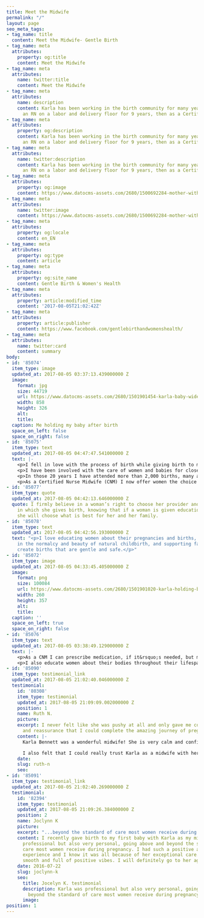 ```yaml
---
title: Meet the Midwife
permalink: "/"
layout: page
seo_meta_tags:
- tag_name: title
  content: Meet the Midwife- Gentle Birth
- tag_name: meta
  attributes:
    property: og:title
    content: Meet the Midwife
- tag_name: meta
  attributes:
    name: twitter:title
    content: Meet the Midwife
- tag_name: meta
  attributes:
    name: description
    content: Karla has been working in the birth community for many years, first as
      an RN on a labor and delivery floor for 9 years, then as a Certified Nurse Midwife.
- tag_name: meta
  attributes:
    property: og:description
    content: Karla has been working in the birth community for many years, first as
      an RN on a labor and delivery floor for 9 years, then as a Certified Nurse Midwife.
- tag_name: meta
  attributes:
    name: twitter:description
    content: Karla has been working in the birth community for many years, first as
      an RN on a labor and delivery floor for 9 years, then as a Certified Nurse Midwife.
- tag_name: meta
  attributes:
    property: og:image
    content: https://www.datocms-assets.com/2680/1500692284-mother-with-baby.jpg
- tag_name: meta
  attributes:
    name: twitter:image
    content: https://www.datocms-assets.com/2680/1500692284-mother-with-baby.jpg
- tag_name: meta
  attributes:
    property: og:locale
    content: en_EN
- tag_name: meta
  attributes:
    property: og:type
    content: article
- tag_name: meta
  attributes:
    property: og:site_name
    content: Gentle Birth & Women's Health
- tag_name: meta
  attributes:
    property: article:modified_time
    content: '2017-08-05T21:02:42Z'
- tag_name: meta
  attributes:
    property: article:publisher
    content: https://www.facebook.com/gentlebirthandwomenshealth/
- tag_name: meta
  attributes:
    name: twitter:card
    content: summary
body:
- id: '85074'
  item_type: image
  updated_at: 2017-08-05 03:37:13.439000000 Z
  image:
    format: jpg
    size: 44719
    url: https://www.datocms-assets.com/2680/1501901454-karla-baby-wide.jpg
    width: 858
    height: 326
    alt: 
    title: 
  caption: Me holding my baby after birth
  space_on_left: false
  space_on_right: false
- id: '85075'
  item_type: text
  updated_at: 2017-08-05 04:47:47.541000000 Z
  text: |-
    <p>I fell in love with the process of birth while giving birth to my own 6 children, and as labor support for my family and friends.</p>
    <p>I have been involved with the care of women and babies for close to 20 years, first as a doula, then as a Labor and Delivery nurse, and now as a Certified Nurse Midwife.</p>
    <p>In those 20 years I have attended more than 2,000 births, many as a L&amp;D nurse in the hospital, where I was always the go-to nurse for the women who wanted a natural, unmedicated birth.</p>
    <p>As a Certified Nurse Midwife (CNM) I now offer women the choice of out-of-hospital birth; the natural and safe delivery of babies in their home, or in a birth center, where it can unfold in an unhurried, peaceful, and loving manner.</p>
- id: '85077'
  item_type: quote
  updated_at: 2017-08-05 04:42:13.646000000 Z
  quote: I firmly believe in a woman’s right to choose her provider and the manner
    in which she gives birth, knowing that if a woman is given education and support
    she will choose what is best for her and her family.
- id: '85078'
  item_type: text
  updated_at: 2017-08-05 04:42:56.193000000 Z
  text: "<p>I love educating women about their pregnancies and births, fostering trust
    in the normalcy and beauty of natural childbirth, and supporting families as they
    create births that are gentle and safe.</p>"
- id: '85072'
  item_type: image
  updated_at: 2017-08-05 04:33:45.405000000 Z
  image:
    format: png
    size: 100084
    url: https://www.datocms-assets.com/2680/1501901020-karla-holding-baby.png
    width: 260
    height: 357
    alt: 
    title: 
  caption: ''
  space_on_left: true
  space_on_right: false
- id: '85076'
  item_type: text
  updated_at: 2017-08-05 03:38:49.129000000 Z
  text: |-
    <p>As a CNM I can prescribe medication, if it&rsquo;s needed, but most often find that herbs or other alternative modalities can take care of many common conditions.</p>
    <p>I also educate women about their bodies throughout their lifespan, promoting good health and nutrition. I am licensed as a Certified Nurse Midwife and educated as a Women&rsquo;s Health Nurse Practitioner.</p>
- id: '85090'
  item_type: testimonial_link
  updated_at: 2017-08-05 21:02:40.046000000 Z
  testimonial:
    id: '80308'
    item_type: testimonial
    updated_at: 2017-08-05 21:09:09.002000000 Z
    position: 1
    name: Ruth N.
    picture: 
    excerpt: I never felt like she was pushy at all and only gave me constant encouragement
      and reassurance that I could complete the amazing journey of pregnancy and childbirth.
    content: |-
      Karla Bennett was a wonderful midwife! She is very calm and confident with what she does and I felt that I could completely trust her judgment. I never felt like she was pushy at all and only gave me constant encouragement and reassurance that I could complete the amazing journey of pregnancy and childbirth. This is such a vulnerable time for mom and having someone who takes the time to listen and help you feel secure is invaluable! Karla truly felt like a friend who was excited about and invested in me and my baby.

      I also felt that I could really trust Karla as a midwife with her eight years previous experience as a labor and delivery nurse. I imagine she has seen almost every birth scenario there is. Strangely enough after finding Karla online as a potential midwife I recognized her right away. She was the nurse 6 years ago that helped me when I was in labor with my son at the local hospital! I loved her then and love her now as my midwife. Thanks Karla for you true gift of caring about others and guiding them on this special journey.
    date: 
    slug: ruth-n
    seo: 
- id: '85091'
  item_type: testimonial_link
  updated_at: 2017-08-05 21:02:40.269000000 Z
  testimonial:
    id: '82394'
    item_type: testimonial
    updated_at: 2017-08-05 21:09:26.384000000 Z
    position: 2
    name: Joclynn K
    picture: 
    excerpt: "...beyond the standard of care most women receive during pregnancy."
    content: I recently gave birth to my first baby with Karla as my midwife.She was
      professional but also very personal, going above and beyond the standard of
      care most women receive during pregnancy. I had such a positive and comfortable
      experience and I know it was all because of her exceptional care. My labor was
      smooth and full of positive vibes. I will definitely go to her again!
    date: 2016-07-22
    slug: joclynn-k
    seo:
      title: Jocelyn K. testimonial
      description: Karla was professional but also very personal, going above and
        beyond the standard of care most women receive during pregnancy
      image: 
position: 1
---
```


